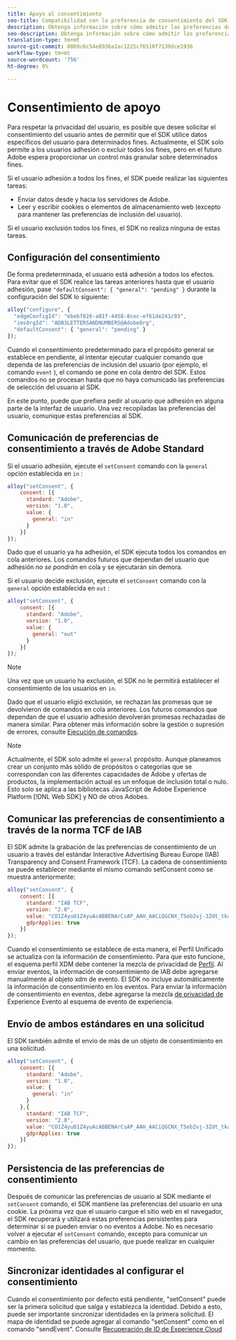 ```yaml
---
title: Apoyo al consentimiento
seo-title: Compatibilidad con la preferencia de consentimiento del SDK web de Adobe Experience Platform
description: Obtenga información sobre cómo admitir las preferencias de consentimiento con el SDK web de Experience Platform
seo-description: Obtenga información sobre cómo admitir las preferencias de consentimiento con el SDK web de Experience Platform
translation-type: tm+mt
source-git-commit: 0869c6c54e8936a1ac1225cf6510f7139dce1936
workflow-type: tm+mt
source-wordcount: '756'
ht-degree: 0%

---
```



# Consentimiento de apoyo

Para respetar la privacidad del usuario, es posible que desee solicitar el consentimiento del usuario antes de permitir que el SDK utilice datos específicos del usuario para determinados fines. Actualmente, el SDK solo permite a los usuarios adhesión o excluir todos los fines, pero en el futuro Adobe espera proporcionar un control más granular sobre determinados fines.

Si el usuario adhesión a todos los fines, el SDK puede realizar las siguientes tareas:

* Enviar datos desde y hacia los servidores de Adobe.
* Leer y escribir cookies o elementos de almacenamiento web (excepto para mantener las preferencias de inclusión del usuario).

Si el usuario exclusión todos los fines, el SDK no realiza ninguna de estas tareas.

## Configuración del consentimiento

De forma predeterminada, el usuario está adhesión a todos los efectos. Para evitar que el SDK realice las tareas anteriores hasta que el usuario adhesión, pase `"defaultConsent": { "general": "pending" }` durante la configuración del SDK lo siguiente:

```javascript
alloy("configure", {
  "edgeConfigId": "ebebf826-a01f-4458-8cec-ef61de241c93",
  "imsOrgId": "ADB3LETTERSANDNUMBERS@AdobeOrg",
  "defaultConsent": { "general": "pending" }
});
```

Cuando el consentimiento predeterminado para el propósito general se establece en pendiente, al intentar ejecutar cualquier comando que dependa de las preferencias de inclusión del usuario (por ejemplo, el comando `event` ), el comando se pone en cola dentro del SDK. Estos comandos no se procesan hasta que no haya comunicado las preferencias de selección del usuario al SDK.

En este punto, puede que prefiera pedir al usuario que adhesión en alguna parte de la interfaz de usuario. Una vez recopiladas las preferencias del usuario, comunique estas preferencias al SDK.

## Comunicación de preferencias de consentimiento a través de Adobe Standard

Si el usuario adhesión, ejecute el `setConsent` comando con la `general` opción establecida en `in` :

```javascript
alloy("setConsent", {
    consent: [{
      standard: "Adobe",
      version: "1.0",
      value: {
        general: "in"
      }
    }]
});
```

Dado que el usuario ya ha adhesión, el SDK ejecuta todos los comandos en cola anteriores. Los comandos futuros que dependan del usuario que adhesión _no se pondrán_ en cola y se ejecutarán sin demora.

Si el usuario decide exclusión, ejecute el `setConsent` comando con la `general` opción establecida en `out` :

```javascript
alloy("setConsent", {
    consent: [{
      standard: "Adobe",
      version: "1.0",
      value: {
        general: "out"
      }
    }]
});
```

>[!NOTE]
>
>Una vez que un usuario ha exclusión, el SDK no le permitirá establecer el consentimiento de los usuarios en `in`.

Dado que el usuario eligió exclusión, se rechazan las promesas que se devolvieron de comandos en cola anteriores. Los futuros comandos que dependan de que el usuario adhesión devolverán promesas rechazadas de manera similar. Para obtener más información sobre la gestión o supresión de errores, consulte [Ejecución de comandos](executing-commands.md).

>[!NOTE]
>
>Actualmente, el SDK solo admite el `general` propósito. Aunque planeamos crear un conjunto más sólido de propósitos o categorías que se correspondan con las diferentes capacidades de Adobe y ofertas de productos, la implementación actual es un enfoque de inclusión total o nulo.  Esto solo se aplica a las bibliotecas JavaScript de Adobe Experience Platform [!DNL Web SDK] y NO de otros Adobes.

## Comunicar las preferencias de consentimiento a través de la norma TCF de IAB

El SDK admite la grabación de las preferencias de consentimiento de un usuario a través del estándar Interactive Advertising Bureau Europe (IAB) Transparency and Consent Framework (TCF). La cadena de consentimiento se puede establecer mediante el mismo comando setConsent como se muestra anteriormente:

```javascript
alloy("setConsent", {
    consent: [{
      standard: "IAB TCF",
      version: "2.0",
      value: "CO1Z4yuO1Z4yuAcABBENArCsAP_AAH_AACiQGCNX_T5eb2vj-3Zdt_tkaYwf55y3o-wzhhaIse8NwIeH7BoGP2MwvBX4JiQCGBAkkiKBAQdtHGhcCQABgIhRiTKMYk2MjzNKJLJAilsbe0NYCD9mnsHT3ZCY70--u__7P3fAwQgkwVLwCRIWwgJJs0ohTABCOICpBwCUEIQEClhoACAnYFAR6gAAAIDAACAAAAEEEBAIABAAAkIgAAAEBAKACIBAACAEaAhAARIEAsAJEgCAAVA0JACKIIQBCDgwCjlACAoAAAAA.YAAAAAAAAAAA",
      gdprApplies: true
    }]
});
```

Cuando el consentimiento se establece de esta manera, el Perfil Unificado se actualiza con la información de consentimiento. Para que esto funcione, el esquema perfil XDM debe contener la mezcla de privacidad de [Perfil](https://github.com/adobe/xdm/blob/master/docs/reference/context/profile-privacy.schema.md). Al enviar eventos, la información de consentimiento de IAB debe agregarse manualmente al objeto xdm de evento. El SDK no incluye automáticamente la información de consentimiento en los eventos. Para enviar la información de consentimiento en eventos, debe agregarse la mezcla [de privacidad de](https://github.com/adobe/xdm/blob/master/docs/reference/context/experienceevent-privacy.schema.md) Experience Evento al esquema de evento de experiencia.

## Envío de ambos estándares en una solicitud

El SDK también admite el envío de más de un objeto de consentimiento en una solicitud.

```javascript
alloy("setConsent", {
    consent: [{
      standard: "Adobe",
      version: "1.0",
      value: {
        general: "in"
      }
    },{
      standard: "IAB TCF",
      version: "2.0",
      value: "CO1Z4yuO1Z4yuAcABBENArCsAP_AAH_AACiQGCNX_T5eb2vj-3Zdt_tkaYwf55y3o-wzhhaIse8NwIeH7BoGP2MwvBX4JiQCGBAkkiKBAQdtHGhcCQABgIhRiTKMYk2MjzNKJLJAilsbe0NYCD9mnsHT3ZCY70--u__7P3fAwQgkwVLwCRIWwgJJs0ohTABCOICpBwCUEIQEClhoACAnYFAR6gAAAIDAACAAAAEEEBAIABAAAkIgAAAEBAKACIBAACAEaAhAARIEAsAJEgCAAVA0JACKIIQBCDgwCjlACAoAAAAA.YAAAAAAAAAAA",
      gdprApplies: true
    }]
});
```

## Persistencia de las preferencias de consentimiento

Después de comunicar las preferencias de usuario al SDK mediante el `setConsent` comando, el SDK mantiene las preferencias del usuario en una cookie. La próxima vez que el usuario cargue el sitio web en el navegador, el SDK recuperará y utilizará estas preferencias persistentes para determinar si se pueden enviar o no eventos a Adobe. No es necesario volver a ejecutar el `setConsent` comando, excepto para comunicar un cambio en las preferencias del usuario, que puede realizar en cualquier momento.

## Sincronizar identidades al configurar el consentimiento

Cuando el consentimiento por defecto está pendiente, &quot;setConsent&quot; puede ser la primera solicitud que salga y establezca la identidad. Debido a esto, puede ser importante sincronizar identidades en la primera solicitud. El mapa de identidad se puede agregar al comando &quot;setConsent&quot; como en el comando &quot;sendEvent&quot;. Consulte [Recuperación de ID de Experience Cloud](./identity.md)

